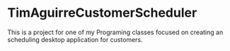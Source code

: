 # TimAguirreCustomerScheduler
This is a project for one of my Programing classes focused on creating an scheduling desktop application for customers.
